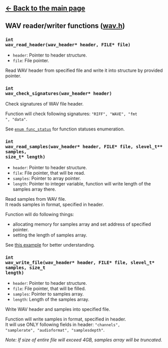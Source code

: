 ## [<- Back to the main page](../Main.md)

## WAV reader/writer functions ([wav.h](../../io/wav.h))

### <code>int wav_read_header(wav_header* header, FILE* file)</code>
- <code>header</code>: Pointer to header structure.
- <code>file</code>: File pointer.

Read WAV header from specified file and write it into structure by provided pointer.

### <code>int wav_check_signatures(wav_header* header)</code>
Check signatures of WAV file header.

Function will check following signatures: <code>"RIFF", "WAVE", "fmt ", "data"</code>.

See <code>[enum func_status](../../functions.h)</code> for function statuses enumeration.

### <code>int wav_read_samples(wav_header* header, FILE* file, slevel_t** samples, size_t* length)</code>
- <code>header</code>: Pointer to header structure.
- <code>file</code>: File pointer, that will be read.
- <code>samples</code>: Pointer to array pointer.
- <code>length</code>: Pointer to integer variable, function will write length of the samples array there. 

Read samples from WAV file.\
It reads samples in format, specified in header.

Function will do following things:
- allocating memory for samples array and set address of specified pointer.
- setting the length of samples array.

See [this example](../Introduction.md#simple-example-program) for better understanding.

### <code>int wav_write_file(wav_header* header, FILE* file, slevel_t* samples, size_t length)</code>
- <code>header</code>: Pointer to header structure.
- <code>file</code>: File pointer, that will be filled.
- <code>samples</code>: Pointer to samples array.
- <code>length</code>: Length of the samples array.

Write WAV header and samples into specified file.

Function will write samples in format, specified in header. \
It will use ONLY following fields in header:
<code>"channels", "samplerate", "audioformat", "samplesdepth"</code>.

*Note: If size of entire file will exceed 4GB, samples array will be truncated.*
